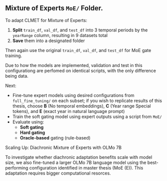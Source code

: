 ## Mixture of Experts `MoE/` Folder.

To adapt CLMET for Mixture of Experts:

1. **Split** `train_df`, `val_df`, and `test_df` into 3 temporal periods by the `yearRange` column, resulting in 9 datasets total 
2. **Save** them into a designated folder

Then again use the original `train_df`, `val_df`, and `test_df` for MoE gate training.

Due to how the models are implemented, validation and test in this configurationg are perfomed on identical scripts, with the only difference being data.

Next:

- Fine-tune expert models using desired configurations from `full_fine_tuning/` on each subset; if you wish to replicate results of this thesis, choose  **B** (No temporal embeddings), **C** (Year range Special tokens), and **E** (exact year in natural language prompt)
- Train the soft gating model using expert outputs using a script from `MoE/`
- Evaluate using:
  - **Soft gating**
  - **Hard gating**
  - **Oracle-based** gating (rule-based)

Scaling Up: Diachronic Mixture of Experts with OLMo 7B

To investigate whether diachronic adaptation benefits scale with model size, we also fine-tuned a larger OLMo 7B language model using the best-performing configuration identified in master thesis (MoE (E)). This adaptation requires bigger computational resorces.
